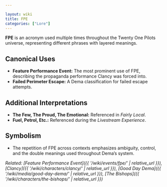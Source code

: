 ```yaml
---

layout: wiki
title: FPE
categories: ["Lore"]
---
```


**FPE** is an acronym used multiple times throughout the Twenty One Pilots universe, representing different phrases with layered meanings.

## <span class="tape-accent-yellow">Canonical Uses</span>

* **Feature Performance Event:** The most prominent use of FPE, describing the propaganda performance Clancy was forced into.
* **Failed Perimeter Escape:** A Dema classification for failed escape attempts.

## <span class="tape-accent-yellow">Additional Interpretations</span>

* **The Few, The Proud, The Emotional:** Referenced in *Fairly Local*.
* **Fuel, Petrol, Etc.:** Referenced during the *Livestream Experience*.

## <span class="tape-accent-red">Symbolism</span>

* The repetition of FPE across contexts emphasizes ambiguity, control, and the double meanings used throughout Dema’s system.

*Related: [Feature Performance Event]({{ '/wiki/events/fpe/' | relative_url }}), [Clancy]({{ '/wiki/characters/clancy/' | relative_url }}), [Good Day Dema]({{ '/wiki/media/good-day-dema/' | relative_url }}), [The Bishops]({{ '/wiki/characters/the-bishops/' | relative_url }})*
